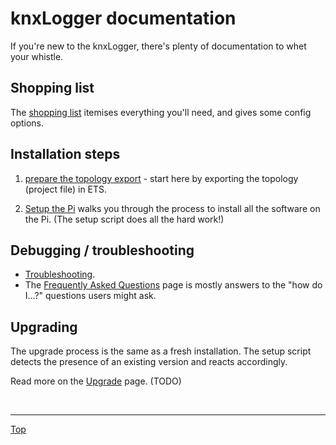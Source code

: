 # knxLogger documentation

If you're new to the knxLogger, there's plenty of documentation to whet your whistle.

## Shopping list

The [shopping list](/docs/shopping-list.md) itemises everything you'll need, and gives some config options.

## Installation steps

1. [prepare the topology export](/docs/prepare-the-topology-export.md) - start here by exporting the topology (project file) in ETS.

2. [Setup the Pi](/docs/step2-setup-the-Pi.md) walks you through the process to install all the software on the Pi. (The setup script does all the hard work!)


## Debugging / troubleshooting

- [Troubleshooting](/docs/troubleshooting.md).
- The [Frequently Asked Questions](/docs/FAQ.md) page is mostly answers to the "how do I...?" questions users might ask.

## Upgrading

The upgrade process is the same as a fresh installation. The setup script detects the presence of an existing version and reacts accordingly.

Read more on the [Upgrade](/docs/upgrade.md) page. (TODO)

<br>

<hr />

[Top](#knxLogger-documentation)

